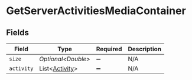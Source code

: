 # GetServerActivitiesMediaContainer


## Fields

| Field                                                  | Type                                                   | Required                                               | Description                                            |
| ------------------------------------------------------ | ------------------------------------------------------ | ------------------------------------------------------ | ------------------------------------------------------ |
| `size`                                                 | *Optional\<Double>*                                    | :heavy_minus_sign:                                     | N/A                                                    |
| `activity`                                             | List\<[Activity](../../models/operations/Activity.md)> | :heavy_minus_sign:                                     | N/A                                                    |